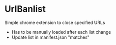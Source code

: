 # UrlBanlist
Simple chrome extension to close specified URLs

- Has to be manually loaded after each list change
- Update list in manifest.json "matches"
